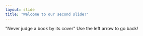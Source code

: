 ```yaml
---
layout: slide
title: "Welcome to our second slide!"
---
```

"Never judge a book by its cover"
Use the left arrow to go back!
